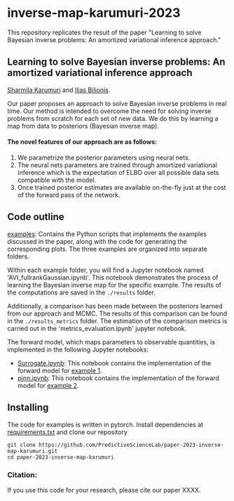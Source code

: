 # inverse-map-karumuri-2023
This repository replicates the result of the paper "Learning to solve Bayesian inverse problems: An amortized variational inference approach."

## **Learning to solve Bayesian inverse problems: An amortized variational inference approach**
[Sharmila Karumuri](https://scholar.google.com/citations?user=uY1G-S0AAAAJ&hl=en) and [Ilias Bilionis](https://scholar.google.com/citations?user=rjXLtJMAAAAJ&hl=en).

Our paper proposes an approach to solve Bayesian inverse problems in real time. Our method is intended to overcome the need for solving inverse problems from scratch for each set of new data. We do this by learning a map from data to posteriors (Bayesian inverse map).

#### The novel features of our approach are as follows:

1.	We parametrize the posterior parameters using neural nets.
2.	The neural nets parameters are trained through amortized variational inference which is the expectation of ELBO over all possible   data sets compatible with the model.
3.	Once trained posterior estimates are available on-the-fly just at the cost of the forward pass of the network.

## Code outline

[examples](https://github.com/PredictiveScienceLab/paper-2023-inverse-map-karumuri/examples): Contains the Python scripts that implements the examples discussed in the paper, along with the code for generating the corresponding plots. The three examples are organized into  separate folders.

Within each example folder, you will find a Jupyter notebook named 'AVI_fullrankGaussian.ipynb'. This notebook demonstrates the process of learning the Bayesian inverse map for the specific example. The results of the computations are saved in the ```./results``` folder.

Additionally, a comparison has been made between the posteriors learned from our approach and MCMC. The results of this comparison can be found in the ```./results_metrics``` folder. The estimation of the comparison metrics is carried out in the 'metrics_evaluation.ipynb' jupyter notebook.

The forward model, which maps parameters to observable quantities, is implemented in the following Jupyter notebooks:
* [Surrogate.ipynb](https://github.com/PredictiveScienceLab/paper-2023-inverse-map-karumuri/examples/1-NDT/Surrogate.ipynb): This notebook contains the implementation of the forward model for [example 1](https://github.com/PredictiveScienceLab/paper-2023-inverse-map-karumuri/examples/1-NDT).
* [pinn.ipynb](https://github.com/PredictiveScienceLab/paper-2023-inverse-map-karumuri/examples/2-1D_heateqn_Wiener-Levy_process/pinn.ipynb): This notebook contains the implementation of the forward model for [example 2](https://github.com/PredictiveScienceLab/paper-2023-inverse-map-karumuri/examples/2-1D_heateqn_Wiener-Levy_process).

## Installing

The code for examples is written in pytorch. Install dependencies at [requirements.txt](https://github.com/PredictiveScienceLab/paper-2023-inverse-map-karumuri/requirements.txt) and clone our repository
```
git clone https://github.com/PredictiveScienceLab/paper-2023-inverse-map-karumuri.git
cd paper-2023-inverse-map-karumuri
```

### Citation:
If you use this code for your research, please cite our paper XXXX.



